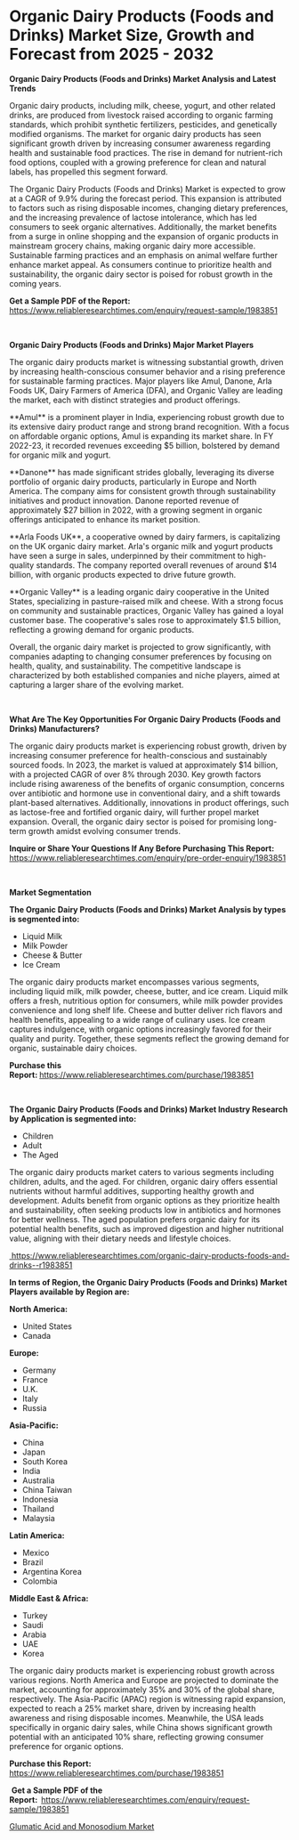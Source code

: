 <p><h1>Organic Dairy Products (Foods and Drinks) Market Size, Growth and Forecast from 2025 - 2032</h1></p><p><strong>Organic Dairy Products (Foods and Drinks) Market Analysis and Latest Trends</strong></p>
<p><p>Organic dairy products, including milk, cheese, yogurt, and other related drinks, are produced from livestock raised according to organic farming standards, which prohibit synthetic fertilizers, pesticides, and genetically modified organisms. The market for organic dairy products has seen significant growth driven by increasing consumer awareness regarding health and sustainable food practices. The rise in demand for nutrient-rich food options, coupled with a growing preference for clean and natural labels, has propelled this segment forward.</p><p>The Organic Dairy Products (Foods and Drinks) Market is expected to grow at a CAGR of 9.9% during the forecast period. This expansion is attributed to factors such as rising disposable incomes, changing dietary preferences, and the increasing prevalence of lactose intolerance, which has led consumers to seek organic alternatives. Additionally, the market benefits from a surge in online shopping and the expansion of organic products in mainstream grocery chains, making organic dairy more accessible. Sustainable farming practices and an emphasis on animal welfare further enhance market appeal. As consumers continue to prioritize health and sustainability, the organic dairy sector is poised for robust growth in the coming years.</p></p>
<p><strong>Get a Sample PDF of the Report:&nbsp;</strong> <a href="https://www.reliableresearchtimes.com/enquiry/request-sample/1983851?utm_campaign=2714&utm_medium=2&utm_source=Github&utm_content=ia&utm_term=07042025&utm_id=organic-dairy-products-foods-and-drinks">https://www.reliableresearchtimes.com/enquiry/request-sample/1983851</a></p>
<p>&nbsp;</p>
<p><strong>Organic Dairy Products (Foods and Drinks) Major Market Players</strong></p>
<p><p>The organic dairy products market is witnessing substantial growth, driven by increasing health-conscious consumer behavior and a rising preference for sustainable farming practices. Major players like Amul, Danone, Arla Foods UK, Dairy Farmers of America (DFA), and Organic Valley are leading the market, each with distinct strategies and product offerings.</p><p>**Amul** is a prominent player in India, experiencing robust growth due to its extensive dairy product range and strong brand recognition. With a focus on affordable organic options, Amul is expanding its market share. In FY 2022-23, it recorded revenues exceeding $5 billion, bolstered by demand for organic milk and yogurt.</p><p>**Danone** has made significant strides globally, leveraging its diverse portfolio of organic dairy products, particularly in Europe and North America. The company aims for consistent growth through sustainability initiatives and product innovation. Danone reported revenue of approximately $27 billion in 2022, with a growing segment in organic offerings anticipated to enhance its market position.</p><p>**Arla Foods UK**, a cooperative owned by dairy farmers, is capitalizing on the UK organic dairy market. Arla's organic milk and yogurt products have seen a surge in sales, underpinned by their commitment to high-quality standards. The company reported overall revenues of around $14 billion, with organic products expected to drive future growth.</p><p>**Organic Valley** is a leading organic dairy cooperative in the United States, specializing in pasture-raised milk and cheese. With a strong focus on community and sustainable practices, Organic Valley has gained a loyal customer base. The cooperative's sales rose to approximately $1.5 billion, reflecting a growing demand for organic products.</p><p>Overall, the organic dairy market is projected to grow significantly, with companies adapting to changing consumer preferences by focusing on health, quality, and sustainability. The competitive landscape is characterized by both established companies and niche players, aimed at capturing a larger share of the evolving market.</p></p>
<p>&nbsp;</p>
<p><strong>What Are The Key Opportunities For Organic Dairy Products (Foods and Drinks) Manufacturers?</strong></p>
<p><p>The organic dairy products market is experiencing robust growth, driven by increasing consumer preference for health-conscious and sustainably sourced foods. In 2023, the market is valued at approximately $14 billion, with a projected CAGR of over 8% through 2030. Key growth factors include rising awareness of the benefits of organic consumption, concerns over antibiotic and hormone use in conventional dairy, and a shift towards plant-based alternatives. Additionally, innovations in product offerings, such as lactose-free and fortified organic dairy, will further propel market expansion. Overall, the organic dairy sector is poised for promising long-term growth amidst evolving consumer trends.</p></p>
<p><strong>Inquire or Share Your Questions If Any Before Purchasing This Report:</strong> <a href="https://www.reliableresearchtimes.com/enquiry/pre-order-enquiry/1983851?utm_campaign=2714&utm_medium=2&utm_source=Github&utm_content=ia&utm_term=07042025&utm_id=organic-dairy-products-foods-and-drinks">https://www.reliableresearchtimes.com/enquiry/pre-order-enquiry/1983851</a></p>
<p>&nbsp;</p>
<p><strong>Market Segmentation</strong></p>
<p><strong>The Organic Dairy Products (Foods and Drinks) Market Analysis by types is segmented into:</strong></p>
<p><ul><li>Liquid Milk</li><li>Milk Powder</li><li>Cheese & Butter</li><li>Ice Cream</li></ul></p>
<p><p>The organic dairy products market encompasses various segments, including liquid milk, milk powder, cheese, butter, and ice cream. Liquid milk offers a fresh, nutritious option for consumers, while milk powder provides convenience and long shelf life. Cheese and butter deliver rich flavors and health benefits, appealing to a wide range of culinary uses. Ice cream captures indulgence, with organic options increasingly favored for their quality and purity. Together, these segments reflect the growing demand for organic, sustainable dairy choices.</p></p>
<p><strong>Purchase this Report:&nbsp;</strong><a href="https://www.reliableresearchtimes.com/purchase/1983851?utm_campaign=2714&utm_medium=2&utm_source=Github&utm_content=ia&utm_term=07042025&utm_id=organic-dairy-products-foods-and-drinks">https://www.reliableresearchtimes.com/purchase/1983851</a></p>
<p>&nbsp;</p>
<p><strong>The Organic Dairy Products (Foods and Drinks) Market Industry Research by Application is segmented into:</strong></p>
<p><ul><li>Children</li><li>Adult</li><li>The Aged</li></ul></p>
<p><p>The organic dairy products market caters to various segments including children, adults, and the aged. For children, organic dairy offers essential nutrients without harmful additives, supporting healthy growth and development. Adults benefit from organic options as they prioritize health and sustainability, often seeking products low in antibiotics and hormones for better wellness. The aged population prefers organic dairy for its potential health benefits, such as improved digestion and higher nutritional value, aligning with their dietary needs and lifestyle choices.</p></p>
<p><a href="https://www.reliableresearchtimes.com/organic-dairy-products-foods-and-drinks--r1983851?utm_campaign=2714&utm_medium=2&utm_source=Github&utm_content=ia&utm_term=07042025&utm_id=organic-dairy-products-foods-and-drinks">&nbsp;https://www.reliableresearchtimes.com/organic-dairy-products-foods-and-drinks--r1983851</a></p>
<p><strong>In terms of Region, the Organic Dairy Products (Foods and Drinks) Market Players available by Region are:</strong></p>
<p>
    <p> <strong> North America: </strong>
        <ul>
            <li>United States</li>
            <li>Canada</li>
        </ul>
        </p> 
    <p> <strong> Europe: </strong>
        <ul>
            <li>Germany</li>
            <li>France</li>
            <li>U.K.</li>
            <li>Italy</li>
            <li>Russia</li>
        </ul>
        </p> 
    <p> <strong> Asia-Pacific: </strong>
        <ul>
            <li>China</li>
            <li>Japan</li>
            <li>South Korea</li>
            <li>India</li>
            <li>Australia</li>
            <li>China Taiwan</li>
            <li>Indonesia</li>
            <li>Thailand</li>
            <li>Malaysia</li>
        </ul>
        </p> 
    <p> <strong> Latin America: </strong>
        <ul>
            <li>Mexico</li>
            <li>Brazil</li>
            <li>Argentina Korea</li>
            <li>Colombia</li>
        </ul>
        </p> 
    <p> <strong> Middle East & Africa: </strong>
        <ul>
            <li>Turkey</li>
            <li>Saudi</li>
            <li>Arabia</li>
            <li>UAE</li>
            <li>Korea</li>
        </ul>
    </p>
    </p>
<p><p>The organic dairy products market is experiencing robust growth across various regions. North America and Europe are projected to dominate the market, accounting for approximately 35% and 30% of the global share, respectively. The Asia-Pacific (APAC) region is witnessing rapid expansion, expected to reach a 25% market share, driven by increasing health awareness and rising disposable incomes. Meanwhile, the USA leads specifically in organic dairy sales, while China shows significant growth potential with an anticipated 10% share, reflecting growing consumer preference for organic options.</p></p>
<p><strong>Purchase this Report: </strong><a href="https://www.reliableresearchtimes.com/purchase/1983851?utm_campaign=2714&utm_medium=2&utm_source=Github&utm_content=ia&utm_term=07042025&utm_id=organic-dairy-products-foods-and-drinks">https://www.reliableresearchtimes.com/purchase/1983851</a></p>
<p>&nbsp;<strong>Get a Sample PDF of the Report:&nbsp;&nbsp;</strong><a href="https://www.reliableresearchtimes.com/enquiry/request-sample/1983851?utm_campaign=2714&utm_medium=2&utm_source=Github&utm_content=ia&utm_term=07042025&utm_id=organic-dairy-products-foods-and-drinks">https://www.reliableresearchtimes.com/enquiry/request-sample/1983851</a></p>
<p><strong></strong></p>
<p><p><a href="https://github.com/vitrilaoire/Market-Research-Report-List-1/blob/main/glumatic-acid-and-monosodium-market.md?utm_campaign=2714&utm_medium=2&utm_source=Github&utm_content=ia&utm_term=07042025&utm_id=organic-dairy-products-foods-and-drinks">Glumatic Acid and Monosodium Market</a></p></p>